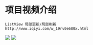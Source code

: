 项目视频介绍 
===========

```
ListView 局部更新/局部刷新
http://www.iqiyi.com/w_19rv0e680x.html
```




![](https://github.com/githubwwj/StarEnglish/blob/master/项目截图/第一张截图.png) 
![](https://github.com/githubwwj/StarEnglish/blob/master/项目截图第二张截图.png)

